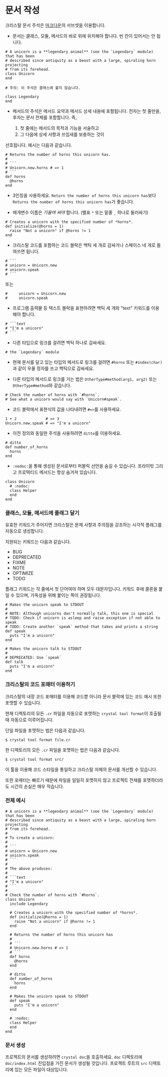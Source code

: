 # 문서 작성

크리스탈 문서 주석은 [마크다운](https://daringfireball.net/projects/markdown/)의 서브셋을 이용합니다.

* 문서는 클래스, 모듈, 메서드의 바로 위에 위치해야 합니다. 빈 칸이 있어서는 안 됩니다.

```crystal
# A unicorn is a **legendary animal** (see the `Legendary` module) that has been
# described since antiquity as a beast with a large, spiraling horn projecting
# from its forehead.
class Unicorn
end

# 주의: 이 주석은 클래스에 붙지 않습니다.

class Legendary
end
```

* 메서드의 주석은 메서드 요약과 메서드 상세 내용에 포함됩니다. 전자는 첫 줄만을, 후자는 문서 전체를 포함합니다. 즉,

  1. 첫 줄에는 메서드의 목적과 기능을 서술하고
  2. 그 다음에 상세 사항과 쓰임새를 보충하는 것이

선호됩니다.
예시는 다음과 같습니다.

``````crystal
# Returns the number of horns this unicorn has.
#
# ```
# Unicorn.new.horns # => 1
# ```
def horns
  @horns
end
``````

* 3인칭을 사용하세요. `Return the number of horns this unicorn has`보다 `Returns the number of horns this unicorn has`가 좋습니다.

* 매개변수 이름은 *기울여 써야* 합니다. (별표 `*` 또는 밑줄 `_` 하나로 둘러싸기)

```crystal
# Creates a unicorn with the specified number of *horns*.
def initialize(@horns = 1)
  raise "Not a unicorn" if @horns != 1
end
```

* 크리스탈 코드를 포함하는 코드 블락은 백틱 세 개로 감싸거나 스페이스 네 개로 들여쓰면 됩니다.

``````crystal
# ```
# unicorn = Unicorn.new
# unicorn.speak
# ```
``````

또는

```crystal
#     unicorn = Unicorn.new
#     unicorn.speak
```

* 프로그램 출력물 등 텍스트 블락을 표현하려면 백틱 세 개와 "text" 키워드를 이용해야 합니다.

``````crystal
# ```text
# "I'm a unicorn"
# ```
``````

* 다른 타입으로 링크를 걸려면 백틱 하나로 감싸세요.

```crystal
# the `Legendary` module
```

* 현재 문서를 달고 있는 타입의 메서드로 링크를 걸려면 `#horns` 또는 `#index(char)`과 같이 우물 정자를 쓰고 백틱으로 감싸세요.

* 다른 타입의 메서드로 링크를 거는 법은 `OtherType#method(arg1, arg2)` 또는 `OtherType#method`와 같습니다.

```crystal
# Check the number of horns with `#horns`.
# See what a unicorn would say with `Unicorn#speak`.
```

* 코드 블락에서 표현식의 값을 나타내려면 `#=>`를 사용하세요.

```crystal
1 + 2             # => 3
Unicorn.new.speak # => "I'm a unicorn"
```

* 이전 정의와 동일한 주석을 사용하려면 `ditto`를 이용하세요.

```crystal
# ditto
def number_of_horns
  horns
end
```

* `:nodoc:`을 통해 생성된 문서로부터 퍼블릭 선언을 숨길 수 있습니다. 프라이빗 그리고 프로텍티드 메서드는 항상 숨겨져 있습니다.

```crystal
class Unicorn
  # :nodoc:
  class Helper
  end
end
```

### 클래스, 모듈, 메서드에 플래그 달기

유효한 키워드가 주어지면 크리스탈은 문제 사항과 주의점을 강조하는 시각적 플래그를 자동으로 생성합니다.

지원되는 키워드는 다음과 같습니다.

- BUG
- DEPRECATED
- FIXME
- NOTE
- OPTIMIZE
- TODO

플래그 키워드는 각 줄에서 첫 단어여야 하며 모두 대문자입니다. 키워드 후에 콜론을 붙일 수 있으며, 가독성을 위해 붙이는 쪽이 권장됩니다.

``````crystal
# Makes the unicorn speak to STDOUT
#
# NOTE: Although unicorns don't normally talk, this one is special
# TODO: Check if unicorn is asleep and raise exception if not able to speak
# TODO: Create another `speak` method that takes and prints a string
def speak
  puts "I'm a unicorn"
end

# Makes the unicorn talk to STDOUT
#
# DEPRECATED: Use `speak`
def talk
  puts "I'm a unicorn"
end
``````

### 크리스탈의 코드 포매터 이용하기

크리스탈의 내장 코드 포매터를 이용해 코드뿐 아니라 문서 블락에 있는 코드 예시 또한
포맷할 수 있습니다.

현재 디렉토리의 모든 `.cr` 파일을 자동으로 포맷하는 `crystal tool format`이
호출될 때 자동으로 이루어집니다.

단일 파일을 포맷하는 법은 다음과 같습니다.

```
$ crystal tool format file.cr
```

한 디렉토리의 모든 `.cr` 파일을 포맷하는 법은 다음과 같습니다.

```
$ crystal tool format src/
```

이 툴을 이용해 코드 스타일을 통일하고 크리스탈 자체의 문서를 개선할 수 있습니다.

또한 포매터는 빠르기 때문에 파일을 일일히 포맷하지 않고 프로젝트 전채를 포맷하더라도
시간의 손실은 매우 적습니다.

### 전체 예시

``````crystal
# A unicorn is a **legendary animal** (see the `Legendary` module) that has been
# described since antiquity as a beast with a large, spiraling horn projecting
# from its forehead.
#
# To create a unicorn:
#
# ```
# unicorn = Unicorn.new
# unicorn.speak
# ```
#
# The above produces:
#
# ```text
# "I'm a unicorn"
# ```
#
# Check the number of horns with `#horns`.
class Unicorn
  include Legendary

  # Creates a unicorn with the specified number of *horns*.
  def initialize(@horns = 1)
    raise "Not a unicorn" if @horns != 1
  end

  # Returns the number of horns this unicorn has
  #
  # ```
  # Unicorn.new.horns # => 1
  # ```
  def horns
    @horns
  end

  # ditto
  def number_of_horns
    horns
  end

  # Makes the unicorn speak to STDOUT
  def speak
    puts "I'm a unicorn"
  end

  # :nodoc:
  class Helper
  end
end
``````

### 문서 생성

프로젝트의 문서를 생성하려면 `crystal doc`을 호출하세요. `doc` 디렉토리에 `doc/index.html` 진입점을 가진 문서가 생성될 것입니다.
프로젝트 루트의 `src` 디렉토리에 있는 모든 파일이 대상입니다.
